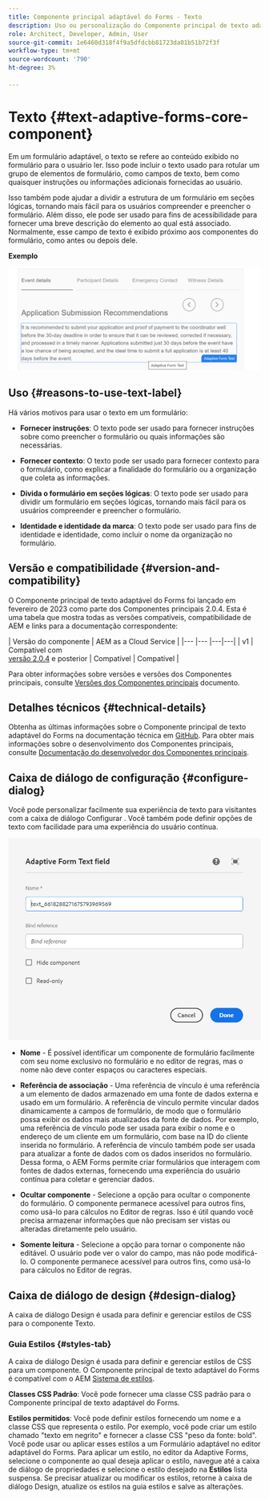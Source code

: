 ```yaml
---
title: Componente principal adaptável do Forms - Texto
description: Uso ou personalização do Componente principal de texto adaptável do Forms.
role: Architect, Developer, Admin, User
source-git-commit: 1e6460d318f4f9a5dfdcbb81723da01b51b72f3f
workflow-type: tm+mt
source-wordcount: '790'
ht-degree: 3%

---
```



# Texto {#text-adaptive-forms-core-component}

Em um formulário adaptável, o texto se refere ao conteúdo exibido no formulário para o usuário ler. Isso pode incluir o texto usado para rotular um grupo de elementos de formulário, como campos de texto, bem como quaisquer instruções ou informações adicionais fornecidas ao usuário.

Isso também pode ajudar a dividir a estrutura de um formulário em seções lógicas, tornando mais fácil para os usuários compreender e preencher o formulário. Além disso, ele pode ser usado para fins de acessibilidade para fornecer uma breve descrição do elemento ao qual está associado. Normalmente, esse campo de texto é exibido próximo aos componentes do formulário, como antes ou depois dele.

**Exemplo**

![](/help/adaptive-forms/assets/text.png)

## Uso {#reasons-to-use-text-label}

Há vários motivos para usar o texto em um formulário:

* **Fornecer instruções**: O texto pode ser usado para fornecer instruções sobre como preencher o formulário ou quais informações são necessárias.

* **Fornecer contexto**: O texto pode ser usado para fornecer contexto para o formulário, como explicar a finalidade do formulário ou a organização que coleta as informações.

* **Divida o formulário em seções lógicas**: O texto pode ser usado para dividir um formulário em seções lógicas, tornando mais fácil para os usuários compreender e preencher o formulário.

* **Identidade e identidade da marca**: O texto pode ser usado para fins de identidade e identidade, como incluir o nome da organização no formulário.

## Versão e compatibilidade {#version-and-compatibility}

O Componente principal de texto adaptável do Forms foi lançado em fevereiro de 2023 como parte dos Componentes principais 2.0.4. Esta é uma tabela que mostra todas as versões compatíveis, compatibilidade de AEM e links para a documentação correspondente:

| Versão do componente | AEM as a Cloud Service |
|--- |--- |---|---|
| v1 | Compatível  com<br>[versão 2.0.4](/help/versions.md) e posterior | Compatível | Compatível |

Para obter informações sobre versões e versões dos Componentes principais, consulte [Versões dos Componentes principais](/help/versions.md) documento.

<!-- ## Sample Component Output {#sample-component-output}

To experience the Accordion Component as well as see examples of its configuration options as well as HTML and JSON output, visit the [Component Library](https://adobe.com/go/aem_cmp_library_accordion). -->

## Detalhes técnicos {#technical-details}

Obtenha as últimas informações sobre o Componente principal de texto adaptável do Forms na documentação técnica em [GitHub](https://github.com/adobe/aem-core-forms-components/tree/master/ui.af.apps/src/main/content/jcr_root/apps/core/fd/components/form/text/v1/text). Para obter mais informações sobre o desenvolvimento dos Componentes principais, consulte [Documentação do desenvolvedor dos Componentes principais](/help/developing/overview.md).

## Caixa de diálogo de configuração {#configure-dialog}

Você pode personalizar facilmente sua experiência de texto para visitantes com a caixa de diálogo Configurar . Você também pode definir opções de texto com facilidade para uma experiência do usuário contínua.

![Guia Básica](/help/adaptive-forms/assets/text_properties.png)

* **Nome** - É possível identificar um componente de formulário facilmente com seu nome exclusivo no formulário e no editor de regras, mas o nome não deve conter espaços ou caracteres especiais.

* **Referência de associação** - Uma referência de vínculo é uma referência a um elemento de dados armazenado em uma fonte de dados externa e usado em um formulário. A referência de vínculo permite vincular dados dinamicamente a campos de formulário, de modo que o formulário possa exibir os dados mais atualizados da fonte de dados. Por exemplo, uma referência de vínculo pode ser usada para exibir o nome e o endereço de um cliente em um formulário, com base na ID do cliente inserida no formulário. A referência de vínculo também pode ser usada para atualizar a fonte de dados com os dados inseridos no formulário. Dessa forma, o AEM Forms permite criar formulários que interagem com fontes de dados externas, fornecendo uma experiência do usuário contínua para coletar e gerenciar dados.
* **Ocultar componente** - Selecione a opção para ocultar o componente do formulário. O componente permanece acessível para outros fins, como usá-lo para cálculos no Editor de regras. Isso é útil quando você precisa armazenar informações que não precisam ser vistas ou alteradas diretamente pelo usuário.
* **Somente leitura** - Selecione a opção para tornar o componente não editável. O usuário pode ver o valor do campo, mas não pode modificá-lo. O componente permanece acessível para outros fins, como usá-lo para cálculos no Editor de regras.


## Caixa de diálogo de design {#design-dialog}

A caixa de diálogo Design é usada para definir e gerenciar estilos de CSS para o componente Texto.


### Guia Estilos {#styles-tab}

A caixa de diálogo Design é usada para definir e gerenciar estilos de CSS para um componente. O Componente principal de texto adaptável do Forms é compatível com o AEM [Sistema de estilos](/help/get-started/authoring.md#component-styling).

**Classes CSS Padrão**: Você pode fornecer uma classe CSS padrão para o Componente principal de texto adaptável do Forms.

**Estilos permitidos**: Você pode definir estilos fornecendo um nome e a classe CSS que representa o estilo. Por exemplo, você pode criar um estilo chamado &quot;texto em negrito&quot; e fornecer a classe CSS &quot;peso da fonte: bold&quot;. Você pode usar ou aplicar esses estilos a um Formulário adaptável no editor adaptável do Forms. Para aplicar um estilo, no editor da Adaptive Forms, selecione o componente ao qual deseja aplicar o estilo, navegue até a caixa de diálogo de propriedades e selecione o estilo desejado na **Estilos** lista suspensa. Se precisar atualizar ou modificar os estilos, retorne à caixa de diálogo Design, atualize os estilos na guia estilos e salve as alterações.
